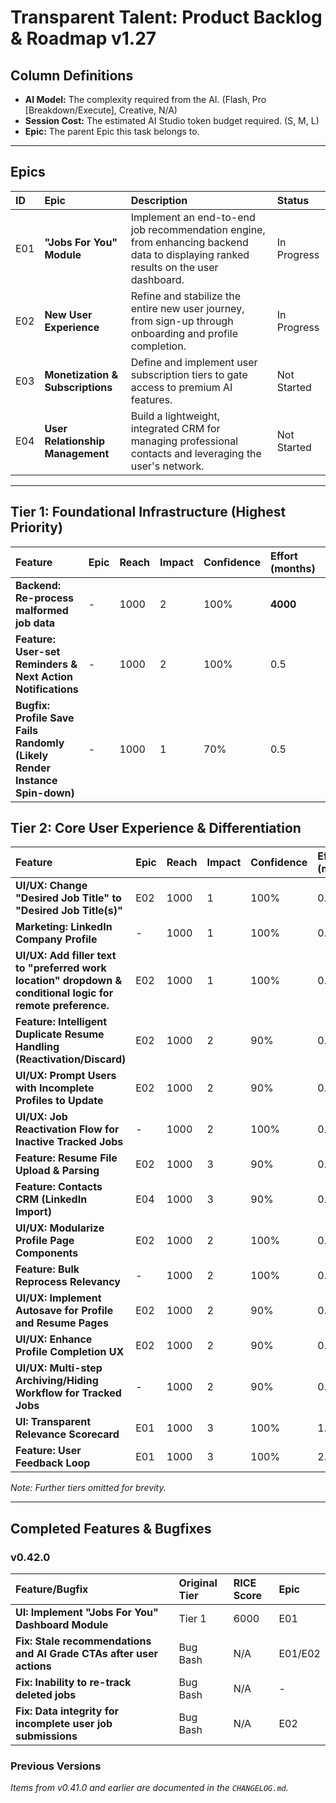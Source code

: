 # Transparent Talent: Product Backlog & Roadmap v1.27

## Column Definitions
*   **AI Model:** The complexity required from the AI. (Flash, Pro [Breakdown/Execute], Creative, N/A)
*   **Session Cost:** The estimated AI Studio token budget required. (S, M, L)
*   **Epic:** The parent Epic this task belongs to.

---

## Epics
| ID | Epic | Description | Status |
|:---|:---|:---|:---|
| E01| **"Jobs For You" Module** | Implement an end-to-end job recommendation engine, from enhancing backend data to displaying ranked results on the user dashboard. | In Progress |
| E02| **New User Experience** | Refine and stabilize the entire new user journey, from sign-up through onboarding and profile completion. | In Progress |
| E03| **Monetization & Subscriptions** | Define and implement user subscription tiers to gate access to premium AI features. | Not Started |
| E04| **User Relationship Management** | Build a lightweight, integrated CRM for managing professional contacts and leveraging the user's network. | Not Started |

---

## Tier 1: Foundational Infrastructure (Highest Priority)
| Feature | Epic | Reach | Impact | Confidence | Effort (months) | RICE Score | AI Model | Session Cost | Status |
| :--- | :--- | :--- | :--- | :--- | :--- | :--- | :--- | :--- | :--- |
| **Backend: Re-process malformed job data** | - | 1000 | 2 | 100% | **4000** | Flash | S | **To Do** |
| **Feature: User-set Reminders & Next Action Notifications** | - | 1000 | 2 | 100% | 0.5 | **4000** | Flash | M | **To Do** |
| **Bugfix: Profile Save Fails Randomly (Likely Render Instance Spin-down)** | - | 1000 | 1 | 70% | 0.5 | **1400** | Flash | S | **To Do** |

## Tier 2: Core User Experience & Differentiation
| Feature | Epic | Reach | Impact | Confidence | Effort (months) | RICE Score | AI Model | Session Cost | Status |
| :--- | :--- | :--- | :--- | :--- | :--- | :--- | :--- | :--- | :--- |
| **UI/UX: Change "Desired Job Title" to "Desired Job Title(s)"** | E02 | 1000 | 1 | 100% | 0.05 | **20000** | N/A | S | **To Do** |
| **Marketing: LinkedIn Company Profile** | - | 1000 | 1 | 100% | 0.1 | **10000** | N/A | N/A | **To Do** |
| **UI/UX: Add filler text to "preferred work location" dropdown & conditional logic for remote preference.**| E02 | 1000 | 1 | 100% | 0.1 | **10000** | Flash | S | **To Do** |
| **Feature: Intelligent Duplicate Resume Handling (Reactivation/Discard)** | E02 | 1000 | 2 | 90% | 0.5 | **9000** | Flash | M | **To Do** |
| **UI/UX: Prompt Users with Incomplete Profiles to Update** | E02 | 1000 | 2 | 90% | 0.25 | **8000** | Flash | S | **To Do** |
| **UI/UX: Job Reactivation Flow for Inactive Tracked Jobs** | - | 1000 | 2 | 100% | 0.25 | **5000** | Flash | S | **To Do** |
| **Feature: Resume File Upload & Parsing** | E02 | 1000 | 3 | 90% | 0.5 | **5400** | Pro | M | **To Do** |
| **Feature: Contacts CRM (LinkedIn Import)** | E04 | 1000 | 3 | 90% | 0.75 | **3600** | Pro Execute| L | **To Do** |
| **UI/UX: Modularize Profile Page Components** | E02 | 1000 | 2 | 100% | 0.5 | **4000** | Flash | M | **To Do** |
| **Feature: Bulk Reprocess Relevancy** | - | 1000 | 2 | 100% | 0.5 | **4000** | Flash | M | **To Do** |
| **UI/UX: Implement Autosave for Profile and Resume Pages** | E02 | 1000 | 2 | 90% | 0.5 | **3600** | Flash | M | **To Do** |
| **UI/UX: Enhance Profile Completion UX** | E02 | 1000 | 2 | 90% | 0.5 | **3600** | Flash | M | **To Do** |
| **UI/UX: Multi-step Archiving/Hiding Workflow for Tracked Jobs** | - | 1000 | 2 | 90% | 0.5 | **3600** | Flash | M | **To Do** |
| **UI: Transparent Relevance Scorecard** | E01 | 1000 | 3 | 100% | 1.0 | **3000** | Flash | M | **To Do** |
| **Feature: User Feedback Loop** | E01 | 1000 | 3 | 100% | 2.5 | **1200** | Pro | L | **To Do** |

*Note: Further tiers omitted for brevity.*

---

## Completed Features & Bugfixes
### v0.42.0
| Feature/Bugfix | Original Tier | RICE Score | Epic |
| :--- | :--- | :--- | :--- |
| **UI: Implement "Jobs For You" Dashboard Module** | Tier 1 | 6000 | E01 |
| **Fix: Stale recommendations and AI Grade CTAs after user actions** | Bug Bash | N/A | E01/E02 |
| **Fix: Inability to re-track deleted jobs** | Bug Bash | N/A | - |
| **Fix: Data integrity for incomplete user job submissions** | Bug Bash | N/A | E02 |

### Previous Versions
*Items from v0.41.0 and earlier are documented in the `CHANGELOG.md`.*
